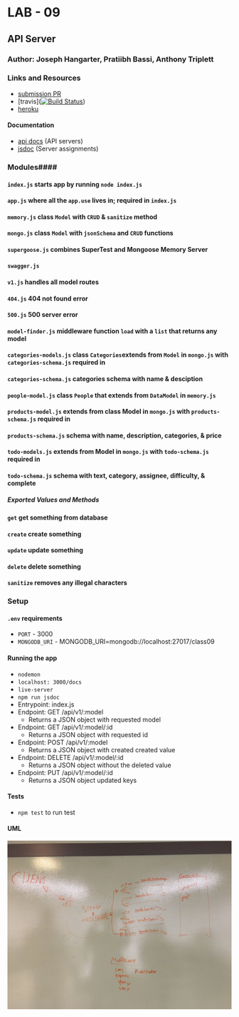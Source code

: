# LAB - 09

## API Server

### Author: Joseph Hangarter, Pratiibh Bassi, Anthony Triplett

### Links and Resources
* [submission PR](https://github.com/401-advanced-javascriptnights-joseph/lab-09-API-server/pull/3)
* [travis]([![Build Status](https://travis-ci.com/401-advanced-javascriptnights-joseph/lab-09-API-server.svg?branch=master)](https://travis-ci.com/401-advanced-javascriptnights-joseph/lab-09-API-server))
* [heroku](https://dashboard.heroku.com/apps/lab009)

#### Documentation
* [api docs](https://app.swaggerhub.com/apis/JCode1986/lab-09-simple-api/1.0.0) (API servers)
* [jsdoc](http://localhost:3000/docs/index.html) (Server assignments)

### Modules#### 
#### `index.js` starts app by running `node index.js`
#### `app.js` where all the `app.use` lives in; required in `index.js`
#### `memory.js` class `Model` with `CRUD` & `sanitize` method
#### `mongo.js` class `Model` with `jsonSchema` and `CRUD` functions
#### `supergoose.js` combines SuperTest and Mongoose Memory Server
#### `swagger.js`  
#### `v1.js` handles all model routes
#### `404.js` 404 not found error
#### `500.js` 500 server error
#### `model-finder.js` middleware function `load` with a `list` that returns any model
#### `categories-models.js` class `Categories`extends from `Model` in `mongo.js` with `categories-schema.js` required in
#### `categories-schema.js` categories schema with name & desciption
#### `people-model.js` class `People` that extends from `DataModel` in `memory.js`
#### `products-model.js` extends from class Model in `mongo.js` with `products-schema.js` required in
#### `products-schema.js` schema with name, description, categories, & price
#### `todo-models.js` extends from Model in `mongo.js` with `todo-schema.js` required in
#### `todo-schema.js` schema with text, category, assignee, difficulty, & complete

##### Exported Values and Methods
#### `get` get something from database
#### `create` create something
#### `update` update something
#### `delete` delete something
#### `sanitize` removes any illegal characters

### Setup
#### `.env` requirements
* `PORT` - 3000
* `MONGODB_URI` - MONGODB_URI=mongodb://localhost:27017/class09

#### Running the app
* `nodemon`
* `localhost: 3000/docs`
* `live-server`
* `npm run jsdoc`
* Entrypoint: index.js
* Endpoint: GET /api/v1/:model
  * Returns a JSON object with requested model
* Endpoint: GET /api/v1/:model/:id
  * Returns a JSON object with requested id
* Endpoint: POST /api/v1/:model
  * Returns a JSON object with created created value
* Endpoint: DELETE /api/v1/:model/:id
  * Returns a JSON object without the deleted value
* Endpoint: PUT /api/v1/:model/:id
  * Returns a JSON object updated keys
  
#### Tests
* `npm test` to run test

#### UML
![UML](./image/UML.jpg)
